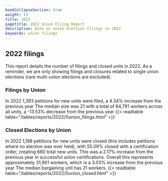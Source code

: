 ```yaml
---
bookCollapseSection: true
weight: 13
title: 2022
pagetitle: 2022 Union Filing Report
description: Data on union election filings in 2022
keywords: union filings
---
```


## 2022 filings

This report details the number of filings and closed units in 2022. As a reminder, we are only showing filings and closures related to single union elections (rare multi-union elections are excluded).

### Filings by Union
In 2022 1,393 petitions for new units were filed, a 4.34% increase from the previous year The median size was 21 with a total of 64,791 workers across all units, a -13.53% decrease from the previous year
{{< readtable table="/tables/reports/2022/0union_filings.html" >}}

### Closed Elections by Union
In 2022 1,198 petitions for new units were closed (this includes petitions where no election was ever held), with 55.09% closed with a certification order, creating 660 total new units. This was a 2.17% increase from the previous year in successful union certifications. Overall this represents approximately 31,901 workers, which is a 3.03% increase from the previous year The median bargaining unit has 21 workers.
{{< readtable table="/tables/reports/2022/0union_closed.html" >}}
